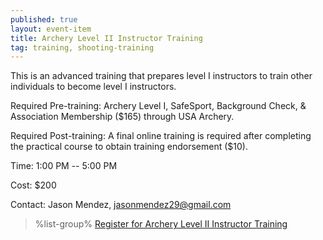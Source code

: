 ```yaml
---
published: true
layout: event-item
title: Archery Level II Instructor Training
tag: training, shooting-training
---
```


This is an advanced training that prepares level I instructors to train other individuals to become level I instructors.

Required Pre-training: Archery Level I, SafeSport, Background Check, & Association Membership ($165) through USA Archery.

Required Post-training: A final online training is required after completing the practical course to obtain training endorsement ($10).

Time: 1:00 PM -- 5:00 PM
 
Cost: $200
 
Contact: Jason Mendez, [jasonmendez29@gmail.com](mailto:jasonmendez29@gmail.com)

> %list-group%
> <a href="https://scoutingevent.com/066-79855" class="list-group-item">Register for Archery Level II Instructor Training</a>
